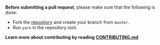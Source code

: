 **Before submitting a pull request**, please make sure that the following is done:

* Fork the [repository](https://github.com/shahzaibkhalid/shaizei) and create your branch from `master`.
* Run `yarn` in the repository root.

**Learn more about contributing by reading [CONTRIBUTING.md](CONTRIBUTING.md)** 
